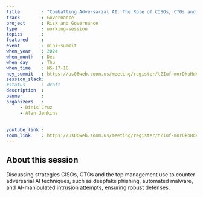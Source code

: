 ```yaml
---
title        : "Combatting Adversarial AI: The Role of CISOs, CTOs and the Top Management in Defending Against AI-Powered Cyberattacks(Panel)"
track        : Governance
project      : Risk and Governance
type         : working-session
topics       :
featured     :
event        : mini-summit
when_year    : 2024
when_month   : Dec
when_day     : Thu
when_time    : WS-17-18
hey_summit   : https://us06web.zoom.us/meeting/register/tZIuf-morDkoHdVRAMi_fl9Tj1MZCAX0iBkW
session_slack:
#status      : draft
description  :
banner       : 
organizers   :
     - Dinis Cruz
     - Alan Jenkins
     
     
youtube_link : 
zoom_link    : https://us06web.zoom.us/meeting/register/tZIuf-morDkoHdVRAMi_fl9Tj1MZCAX0iBkW
---
```


## About this session
Discussing strategies CISOs, CTOs and the top management use to counter adversarial AI techniques, such as deepfake phishing, automated malware, and AI-manipulated intrusion attempts, ensuring robust defenses.
